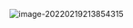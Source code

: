 ![image-20220219213854315](https:cdn.jsdelivr.net/gh/wzy1142552920/images/image-20220219213854315.png)

